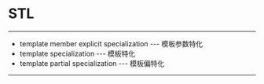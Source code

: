 # STL

*** 
* template member explicit specialization  --- 模板参数特化
* template specialization  --- 模板特化
* template partial specialization  --- 模板偏特化

***